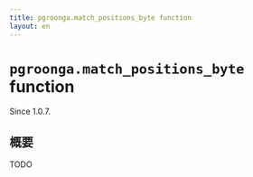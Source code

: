 ```yaml
---
title: pgroonga.match_positions_byte function
layout: en
---
```


# `pgroonga.match_positions_byte` function

Since 1.0.7.

## 概要

TODO
